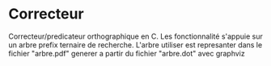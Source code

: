 # Correcteur
Correcteur/predicateur orthographique en C. Les fonctionnalité s'appuie sur un arbre prefix ternaire de recherche.
L'arbre utiliser est represanter dans le fichier "arbre.pdf" generer a partir du fichier "arbre.dot" avec graphviz
